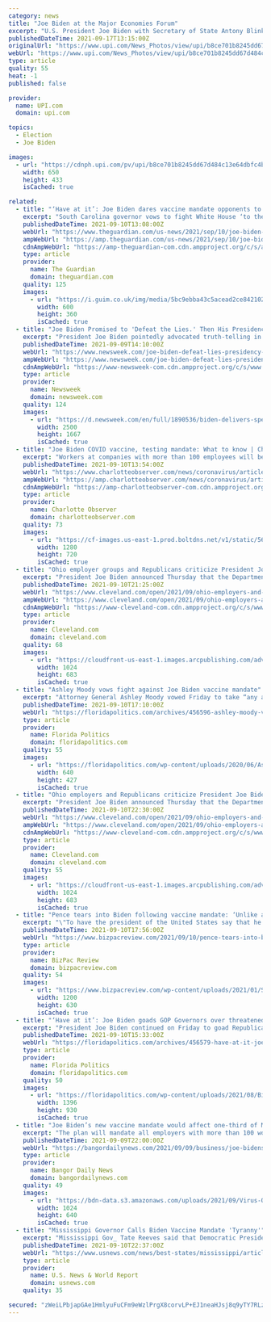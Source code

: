 ```yaml
---
category: news
title: "Joe Biden at the Major Economies Forum"
excerpt: "U.S. President Joe Biden with Secretary of State Antony Blinken (not shown) participate in the virtual Major Economies Forum from South Court Auditorium at the White House in Washington on Friday, September 17,"
publishedDateTime: 2021-09-17T13:15:00Z
originalUrl: "https://www.upi.com/News_Photos/view/upi/b8ce701b8245dd67d484c13e64dbfc4b/Joe-Biden-at-the-Major-Economies-Forum/"
webUrl: "https://www.upi.com/News_Photos/view/upi/b8ce701b8245dd67d484c13e64dbfc4b/Joe-Biden-at-the-Major-Economies-Forum/"
type: article
quality: 55
heat: -1
published: false

provider:
  name: UPI.com
  domain: upi.com

topics:
  - Election
  - Joe Biden

images:
  - url: "https://cdnph.upi.com/pv/upi/b8ce701b8245dd67d484c13e64dbfc4b/BIDEN-WORLD.jpg"
    width: 650
    height: 433
    isCached: true

related:
  - title: "‘Have at it’: Joe Biden dares vaccine mandate opponents to take him on"
    excerpt: "South Carolina governor vows to fight White House ‘to the gates of hell’ over president’s large-scale vaccine requirements"
    publishedDateTime: 2021-09-10T13:08:00Z
    webUrl: "https://www.theguardian.com/us-news/2021/sep/10/joe-biden-vaccine-mandates-coronavirus-covid"
    ampWebUrl: "https://amp.theguardian.com/us-news/2021/sep/10/joe-biden-vaccine-mandates-coronavirus-covid"
    cdnAmpWebUrl: "https://amp-theguardian-com.cdn.ampproject.org/c/s/amp.theguardian.com/us-news/2021/sep/10/joe-biden-vaccine-mandates-coronavirus-covid"
    type: article
    provider:
      name: The Guardian
      domain: theguardian.com
    quality: 125
    images:
      - url: "https://i.guim.co.uk/img/media/5bc9ebba43c5acead2ce842102b339dee2a158a6/0_170_5092_3056/master/5092.jpg?width=300&quality=45&auto=format&fit=max&dpr=2&s=5be583b9dd9377df7b433c3e37f94f63"
        width: 600
        height: 360
        isCached: true
  - title: "Joe Biden Promised to 'Defeat the Lies.' Then His Presidency Hit a Crisis"
    excerpt: "President Joe Biden pointedly advocated truth-telling in his inaugural address, in a tacit rebuke of Donald Trump's loose relationship with facts. But a few months on, the crises posed by the U.S. withdrawal from Afghanistan have tested Biden's commitment to truth."
    publishedDateTime: 2021-09-09T14:10:00Z
    webUrl: "https://www.newsweek.com/joe-biden-defeat-lies-presidency-crisis-1627349"
    ampWebUrl: "https://www.newsweek.com/joe-biden-defeat-lies-presidency-crisis-1627349?amp=1"
    cdnAmpWebUrl: "https://www-newsweek-com.cdn.ampproject.org/c/s/www.newsweek.com/joe-biden-defeat-lies-presidency-crisis-1627349?amp=1"
    type: article
    provider:
      name: Newsweek
      domain: newsweek.com
    quality: 124
    images:
      - url: "https://d.newsweek.com/en/full/1890536/biden-delivers-speech-state-dining-room.jpg"
        width: 2500
        height: 1667
        isCached: true
  - title: "Joe Biden COVID vaccine, testing mandate: What to know | Charlotte Observer"
    excerpt: "Workers at companies with more than 100 employees will be required to get a COVID-19 vaccine or submit to weekly testing under a new rule President Joe Biden unveiled Thursday — but is it feasible? The rule applies to over 80 million workers in the private sector and falls under Biden’s six-part plan to combat the spread of the coronavirus."
    publishedDateTime: 2021-09-10T13:54:00Z
    webUrl: "https://www.charlotteobserver.com/news/coronavirus/article254119523.html"
    ampWebUrl: "https://amp.charlotteobserver.com/news/coronavirus/article254119523.html"
    cdnAmpWebUrl: "https://amp-charlotteobserver-com.cdn.ampproject.org/c/s/amp.charlotteobserver.com/news/coronavirus/article254119523.html"
    type: article
    provider:
      name: Charlotte Observer
      domain: charlotteobserver.com
    quality: 73
    images:
      - url: "https://cf-images.us-east-1.prod.boltdns.net/v1/static/5615998031001/1d8ced6c-2a38-4e97-8955-b22320db511a/f3d0c067-6cd5-4bb8-8fa2-a5b474cd562c/1280x720/match/image.jpg"
        width: 1280
        height: 720
        isCached: true
  - title: "Ohio employer groups and Republicans criticize President Joe Biden’s vaccine mandate"
    excerpt: "President Joe Biden announced Thursday that the Department of Labor will mandate that all companies with 100 or more employees require that their workforce be vaccinated or show weekly negative coronavirus tests."
    publishedDateTime: 2021-09-10T21:25:00Z
    webUrl: "https://www.cleveland.com/open/2021/09/ohio-employers-and-republicans-criticize-president-joe-bidens-vaccine-mandate-wait-for-more-federal-guidance.html"
    ampWebUrl: "https://www.cleveland.com/open/2021/09/ohio-employers-and-republicans-criticize-president-joe-bidens-vaccine-mandate-wait-for-more-federal-guidance.html?outputType=amp"
    cdnAmpWebUrl: "https://www-cleveland-com.cdn.ampproject.org/c/s/www.cleveland.com/open/2021/09/ohio-employers-and-republicans-criticize-president-joe-bidens-vaccine-mandate-wait-for-more-federal-guidance.html?outputType=amp"
    type: article
    provider:
      name: Cleveland.com
      domain: cleveland.com
    quality: 68
    images:
      - url: "https://cloudfront-us-east-1.images.arcpublishing.com/advancelocal/T7EC4ZMPZRA3FBKKIR2V5TYUUA.jpg"
        width: 1024
        height: 683
        isCached: true
  - title: "Ashley Moody vows fight against Joe Biden vaccine mandate"
    excerpt: "Attorney General Ashley Moody vowed Friday to take “any and all action” against federal plans to mandate COVID-19 vaccinations for more than 80 million Americans working in the private sector. “Joe Biden does not have the legal authority to force vaccines on millions of Americans,"
    publishedDateTime: 2021-09-10T17:10:00Z
    webUrl: "https://floridapolitics.com/archives/456596-ashley-moody-vows-fight-against-joe-biden-vaccine-mandate/"
    type: article
    provider:
      name: Florida Politics
      domain: floridapolitics.com
    quality: 55
    images:
      - url: "https://floridapolitics.com/wp-content/uploads/2020/06/Ashley-Moody-scaled-e1591877498704.jpg"
        width: 640
        height: 427
        isCached: true
  - title: "Ohio employers and Republicans criticize President Joe Biden’s vaccine mandate, wait for more federal guidance"
    excerpt: "President Joe Biden announced Thursday that the Department of Labor will mandate that all companies with 100 or more employees require that their workforce be vaccinated or show weekly negative coronavirus tests."
    publishedDateTime: 2021-09-10T22:30:00Z
    webUrl: "https://www.cleveland.com/open/2021/09/ohio-employers-and-republicans-criticize-president-joe-bidens-vaccine-mandate-wait-for-more-federal-guidance.html"
    ampWebUrl: "https://www.cleveland.com/open/2021/09/ohio-employers-and-republicans-criticize-president-joe-bidens-vaccine-mandate-wait-for-more-federal-guidance.html?outputType=amp"
    cdnAmpWebUrl: "https://www-cleveland-com.cdn.ampproject.org/c/s/www.cleveland.com/open/2021/09/ohio-employers-and-republicans-criticize-president-joe-bidens-vaccine-mandate-wait-for-more-federal-guidance.html?outputType=amp"
    type: article
    provider:
      name: Cleveland.com
      domain: cleveland.com
    quality: 55
    images:
      - url: "https://cloudfront-us-east-1.images.arcpublishing.com/advancelocal/T7EC4ZMPZRA3FBKKIR2V5TYUUA.jpg"
        width: 1024
        height: 683
        isCached: true
  - title: "Pence tears into Biden following vaccine mandate: ‘Unlike anything I’d ever heard’ from a US president"
    excerpt: "\"To have the president of the United States say that he has been patient but his patience is wearing thin,\" Pence said."
    publishedDateTime: 2021-09-10T17:56:00Z
    webUrl: "https://www.bizpacreview.com/2021/09/10/pence-tears-into-biden-following-vaccine-mandate-unlike-anything-id-ever-heard-from-a-us-president-1132546/"
    type: article
    provider:
      name: BizPac Review
      domain: bizpacreview.com
    quality: 54
    images:
      - url: "https://www.bizpacreview.com/wp-content/uploads/2021/01/SG-Mike-Pence-1200x630.png"
        width: 1200
        height: 630
        isCached: true
  - title: "‘Have at it’: Joe Biden goads GOP Governors over threatened vaccine mandate suits"
    excerpt: "President Joe Biden continued on Friday to goad Republican Governors resisting COVID-19 vaccine mandates he rolled out the day before. When asked about them being challenged in court by a reporter at a Washington D."
    publishedDateTime: 2021-09-10T15:33:00Z
    webUrl: "https://floridapolitics.com/archives/456579-have-at-it-joe-biden-goads-gop-governors-over-threatened-vaccine-mandate-suits/"
    type: article
    provider:
      name: Florida Politics
      domain: floridapolitics.com
    quality: 50
    images:
      - url: "https://floridapolitics.com/wp-content/uploads/2021/08/Biden.jpg"
        width: 1396
        height: 930
        isCached: true
  - title: "Joe Biden’s new vaccine mandate would affect one-third of Maine’s private workforce"
    excerpt: "The plan will mandate all employers with more than 100 workers to require their workers to be vaccinated for COVID-19 or tested for the virus weekly."
    publishedDateTime: 2021-09-09T22:00:00Z
    webUrl: "https://bangordailynews.com/2021/09/09/business/joe-bidens-new-vaccine-mandate-would-affect-one-third-of-maines-private-workforce/"
    type: article
    provider:
      name: Bangor Daily News
      domain: bangordailynews.com
    quality: 49
    images:
      - url: "https://bdn-data.s3.amazonaws.com/uploads/2021/09/Virus-Outbreak-Florida-1-e1631224818491.jpg"
        width: 1024
        height: 640
        isCached: true
  - title: "Mississippi Governor Calls Biden Vaccine Mandate 'Tyranny'"
    excerpt: "Mississippi Gov_ Tate Reeves said that Democratic President Joe Biden’s new federal vaccine requirements are “clearly unconstitutional.\"."
    publishedDateTime: 2021-09-10T22:37:00Z
    webUrl: "https://www.usnews.com/news/best-states/mississippi/articles/2021-09-10/mississippi-governor-calls-biden-vaccine-mandate-tyranny"
    type: article
    provider:
      name: U.S. News & World Report
      domain: usnews.com
    quality: 35

secured: "zWeiLPbjapGAe1HmlyuFuCFm9eWzlPrgX8corvLP+EJ1neaHJsj8q9yTY7RLzsWbtxGRoof2+EGSzdV9dbkGIkChpvE8UcfTJqC5Pvv1DwoQvuzSOUb68tPzHov9wWvR3gqWeTwTAiskTlNgtYwRqDx2j9RzjfF2nnrhqnNhZviEfqPbiraVegPR3dKVPi0PZY8g744A33fBeldsSEgKR0BQTAXqOGZRxZuKSfXDhyG7NZeT6YECuWwb2YoQLfkuwRXGUGdfOs2WUcDyiMk2UoTyPB/unjExhtuqXH4pfDr42PPUiuB4LDwTennEfEyY4J/3U55KUEshDQTicLTdDD1LpYo1rcgS4njYIkjP9/4=;KDBysXRDHQSr/C8jD+BYjw=="
---
```


